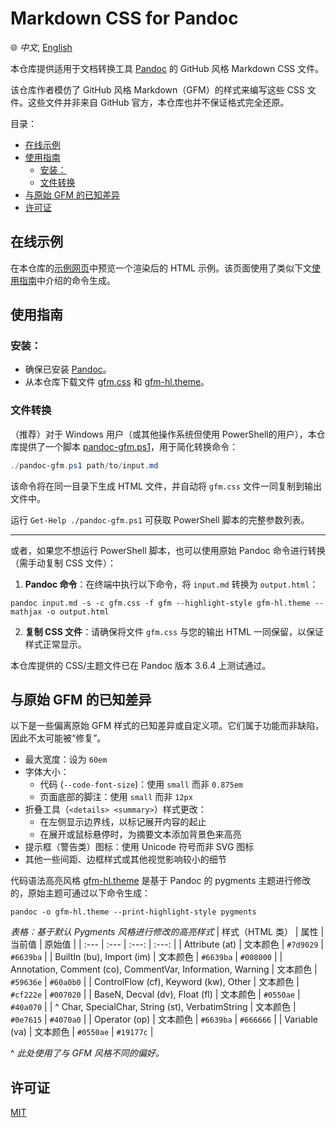 # Markdown CSS for Pandoc

🌐 *中文*, [English](./ReadMe.md)

本仓库提供适用于文档转换工具 [Pandoc](https://github.com/jgm/pandoc) 的 GitHub 风格 Markdown CSS 文件。

该仓库作者模仿了 GitHub 风格 Markdown（GFM）的样式来编写这些 CSS 文件。这些文件并非来自 GitHub 官方，本仓库也并不保证格式完全还原。

目录：
- [在线示例](#在线示例)
- [使用指南](#使用指南)
  - [安装：](#安装)
  - [文件转换](#文件转换)
- [与原始 GFM 的已知差异](#与原始-gfm-的已知差异)
- [许可证](#许可证)

## 在线示例

在本仓库的[示例网页](https://wklchris.github.io/markdown-css-for-pandoc/example.html)中预览一个渲染后的 HTML 示例。该页面使用了类似下文[使用指南](#using-guide)中介绍的命令生成。

## 使用指南

### 安装：

- 确保已安装 [Pandoc](https://github.com/jgm/pandoc/releases)。
- 从本仓库下载文件 [gfm.css](./gfm.css) 和 [gfm-hl.theme](./gfm-hl.theme)。

### 文件转换

（推荐）对于 Windows 用户（或其他操作系统但使用 PowerShell的用户），本仓库提供了一个脚本 [pandoc-gfm.ps1](./pandoc-gfm.ps1)，用于简化转换命令：

```powershell
./pandoc-gfm.ps1 path/to/input.md
```

该命令将在同一目录下生成 HTML 文件，并自动将 `gfm.css` 文件一同复制到输出文件中。

运行 `Get-Help ./pandoc-gfm.ps1` 可获取 PowerShell 脚本的完整参数列表。

---

或者，如果您不想运行 PowerShell 脚本，也可以使用原始 Pandoc 命令进行转换（需手动复制 CSS 文件）：

1. **Pandoc 命令**：在终端中执行以下命令，将 `input.md` 转换为 `output.html`：

```  
pandoc input.md -s -c gfm.css -f gfm --highlight-style gfm-hl.theme --mathjax -o output.html 
```

2. **复制 CSS 文件**：请确保将文件 `gfm.css` 与您的输出 HTML 一同保留，以保证样式正常显示。

本仓库提供的 CSS/主题文件已在 Pandoc 版本 3.6.4 上测试通过。

## 与原始 GFM 的已知差异

以下是一些偏离原始 GFM 样式的已知差异或自定义项。它们属于功能而非缺陷，因此不太可能被“修复”。

- 最大宽度：设为 `60em`
- 字体大小：
  - 代码 (`--code-font-size`)：使用 `small` 而非 `0.875em`
  - 页面底部的脚注：使用 `small` 而非 `12px`
- 折叠工具（`<details> <summary>`）样式更改：
  - 在左侧显示边界线，以标记展开内容的起止
  - 在展开或鼠标悬停时，为摘要文本添加背景色来高亮
- 提示框（警告类）图标：使用 Unicode 符号而非 SVG 图标
- 其他一些间距、边框样式或其他视觉影响较小的细节

代码语法高亮风格 [gfm-hl.theme](./gfm-hl.theme) 是基于 Pandoc 的 pygments 主题进行修改的，原始主题可通过以下命令生成：

```  
pandoc -o gfm-hl.theme --print-highlight-style pygments
```

*表格：基于默认 Pygments 风格进行修改的高亮样式*
| 样式（HTML 类） | 属性 | 当前值 | 原始值 |
| :--- | :--- | :---: | :---: |
| Attribute (at) | 文本颜色 | `#7d9029` | `#6639ba` |
| BuiltIn (bu), Import (im) | 文本颜色 | `#6639ba` | `#008000` |
| Annotation, Comment (co), CommentVar, Information, Warning | 文本颜色 | `#59636e` | `#60a0b0` |
| ControlFlow (cf), Keyword (kw), Other | 文本颜色 | `#cf222e` | `#007020` |
| BaseN, Decval (dv), Float (fl) | 文本颜色 | `#0550ae` | `#40a070` |
| \^ Char, SpecialChar, String (st), VerbatimString | 文本颜色 | `#0e7615` | `#4070a0` |
| Operator (op) | 文本颜色 | `#6639ba` | `#666666` |
| Variable (va) | 文本颜色 | `#0550ae` | `#19177c` |

\^ *此处使用了与 GFM 风格不同的偏好。*

## 许可证

[MIT](./LICENSE)
